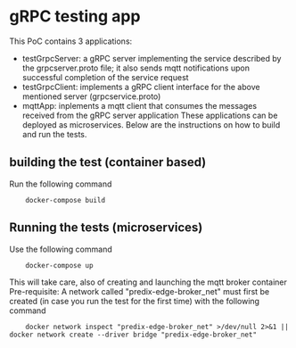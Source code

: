 # gRPC testing app
This PoC contains 3 applications:
* testGrpcServer: a gRPC server implementing the service described by the grpcserver.proto file; it also sends mqtt notifications upon successful completion of the service request
* testGrpcClient: implements a gRPC client interface for the above mentioned server (grpcservice.proto)
* mqttApp: inplements a mqtt client that consumes the messages received from the gRPC server application
These applications can be deployed as microservices.
Below are the instructions on how to build and run the tests.
## building the test (container based)
Run the following command
```
    docker-compose build
```
## Running the tests (microservices)
Use the following command
```
    docker-compose up
```
This will take care, also of creating and launching the mqtt broker container
Pre-requisite:
A network called "predix-edge-broker_net" must first be created (in case you run the test for the first time) with the following command
```
    docker network inspect "predix-edge-broker_net" >/dev/null 2>&1 || docker network create --driver bridge "predix-edge-broker_net"
```
